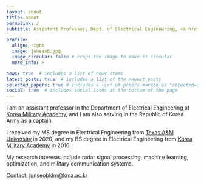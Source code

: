 ```yaml
---
layout: about
title: about
permalink: /
subtitle: Assistant Professor, Dept. of Electrical Engineering, <a href='https://kma.ac.kr:461/kma/427/subview.do'>Korea Military Academy</a>.

profile:
  align: right
  image: junseob.jpg
  image_circular: false # crops the image to make it circular
  more_info: >

news: true  # includes a list of news items
latest_posts: true  # includes a list of the newest posts
selected_papers: true # includes a list of papers marked as "selected={true}"
social: true  # includes social icons at the bottom of the page
---
```

I am an assistant professor in the Department of Electrical Engineering at <a href='https://kma.ac.kr:461/kma/427/subview.do'>Korea Military Academy</a>, and I am also serving in the Republic of Korea Army as a captain.

I received my MS degree in Electrical Engineering from <a href='https://www.tamu.edu/index.html'>Texas A&M University</a> in 2020, and my BS degree in Electrical Engineering from <a href='https://kma.ac.kr:461/kma/427/subview.do'>Korea Military Academy</a> in 2016.

My research interests include radar signal processing, machine learning, optimization, and military communication systems.

Contact: <a href='mailto:junseobkim@kma.ac.kr'>junseobkim@kma.ac.kr</a>
